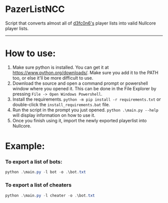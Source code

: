 # PazerListNCC
Script that converts almost all of [d3fc0n6's](https://github.com/d3fc0n6/) player lists into valid Nullcore player lists.

---

# How to use:
1. Make sure python is installed. You can get it at https://www.python.org/downloads/. Make sure you add it to the PATH too, or else it'll be more difficult to use.
2. Download the source and open a command prompt or powershell window where you opened it. This can be done in the File Explorer by pressing `File -> Open Windows Powershell`.
3. Install the requirements. `python -m pip install -r requirements.txt` or double-click the `install_requirements.bat` file.
3. Run the script in the prompt you just opened. ```python .\main.py --help``` will display information on how to use it.
4. Once you finish using it, import the newly exported playerlist into Nullcore.

# Example:
### To export a list of bots:
```powershell
python .\main.py -l bot -o .\bot.txt
```
### To export a list of cheaters
```powershell
python .\main.py -l cheater -o .\bot.txt
```